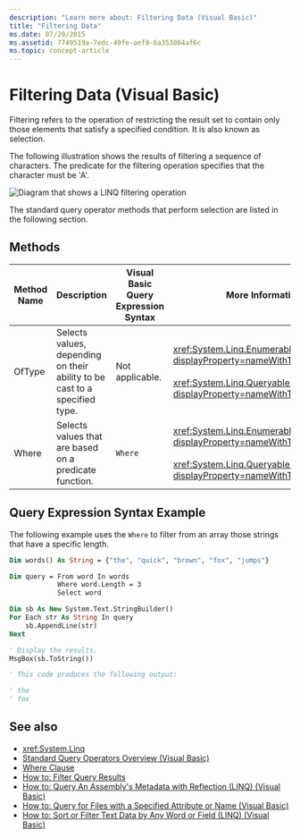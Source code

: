 ```yaml
---
description: "Learn more about: Filtering Data (Visual Basic)"
title: "Filtering Data"
ms.date: 07/20/2015
ms.assetid: 7749519a-7edc-49fe-aef9-6a353864af6c
ms.topic: concept-article
---
```

# Filtering Data (Visual Basic)

Filtering refers to the operation of restricting the result set to contain only those elements that satisfy a specified condition. It is also known as selection.

The following illustration shows the results of filtering a sequence of characters. The predicate for the filtering operation specifies that the character must be 'A'.

![Diagram that shows a LINQ filtering operation](./media/filtering-data/linq-filter-operation.png)

The standard query operator methods that perform selection are listed in the following section.

## Methods

|Method Name|Description|Visual Basic Query Expression Syntax|More Information|
|-----------------|-----------------|------------------------------------------|----------------------|
|OfType|Selects values, depending on their ability to be cast to a specified type.|Not applicable.|<xref:System.Linq.Enumerable.OfType%2A?displayProperty=nameWithType><br /><br /> <xref:System.Linq.Queryable.OfType%2A?displayProperty=nameWithType>|
|Where|Selects values that are based on a predicate function.|`Where`|<xref:System.Linq.Enumerable.Where%2A?displayProperty=nameWithType><br /><br /> <xref:System.Linq.Queryable.Where%2A?displayProperty=nameWithType>|

## Query Expression Syntax Example

The following example uses the `Where` to filter from an array those strings that have a specific length.

```vb
Dim words() As String = {"the", "quick", "brown", "fox", "jumps"}

Dim query = From word In words
            Where word.Length = 3
            Select word

Dim sb As New System.Text.StringBuilder()
For Each str As String In query
    sb.AppendLine(str)
Next

' Display the results.
MsgBox(sb.ToString())

' This code produces the following output:

' the
' fox
```

## See also

- <xref:System.Linq>
- [Standard Query Operators Overview (Visual Basic)](standard-query-operators-overview.md)
- [Where Clause](../../../language-reference/queries/where-clause.md)
- [How to: Filter Query Results](../../language-features/linq/how-to-filter-query-results-by-using-linq.md)
- [How to: Query An Assembly's Metadata with Reflection (LINQ) (Visual Basic)](how-to-query-an-assembly-s-metadata-with-reflection-linq.md)
- [How to: Query for Files with a Specified Attribute or Name (Visual Basic)](how-to-query-for-files-with-a-specified-attribute-or-name.md)
- [How to: Sort or Filter Text Data by Any Word or Field (LINQ) (Visual Basic)](how-to-sort-or-filter-text-data-by-any-word-or-field-linq.md)
